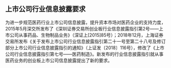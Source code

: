 ## 上市公司行业信息披露要求

为进一步规范医药行业上市公司信息披露，提升资本市场对医药企业的支持力度，2015年5月深交所发布了《深圳证券交易所创业板行业信息披露指引第2号——上市公司从事药品、生物制品业务》（深证上[2015]85号）；2018年12月，上海证券交易所发布《关于发布上市公司行业信息披露指引第二十一号至第二十八号及修订部分上市公司行业信息披露指引的通知》（上证发〔2018〕116号），修改了《上市公司行业信息披露指引第七号——医药制造》。新发布的行业信息披露指引就从事医药业务的创业板上市公司信息披露提出了新的要求。